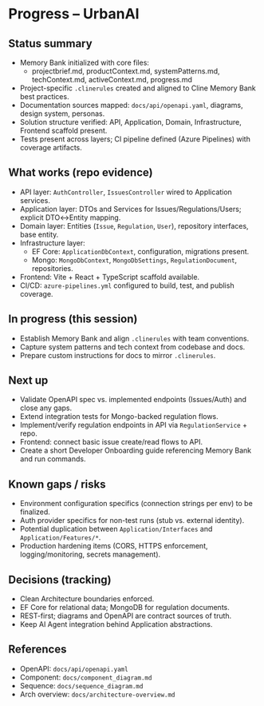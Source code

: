 # Progress – UrbanAI

## Status summary
- Memory Bank initialized with core files:
  - projectbrief.md, productContext.md, systemPatterns.md, techContext.md, activeContext.md, progress.md
- Project-specific `.clinerules` created and aligned to Cline Memory Bank best practices.
- Documentation sources mapped: `docs/api/openapi.yaml`, diagrams, design system, personas.
- Solution structure verified: API, Application, Domain, Infrastructure, Frontend scaffold present.
- Tests present across layers; CI pipeline defined (Azure Pipelines) with coverage artifacts.

## What works (repo evidence)
- API layer: `AuthController`, `IssuesController` wired to Application services.
- Application layer: DTOs and Services for Issues/Regulations/Users; explicit DTO↔Entity mapping.
- Domain layer: Entities (`Issue`, `Regulation`, `User`), repository interfaces, base entity.
- Infrastructure layer:
  - EF Core: `ApplicationDbContext`, configuration, migrations present.
  - Mongo: `MongoDbContext`, `MongoDbSettings`, `RegulationDocument`, repositories.
- Frontend: Vite + React + TypeScript scaffold available.
- CI/CD: `azure-pipelines.yml` configured to build, test, and publish coverage.

## In progress (this session)
- Establish Memory Bank and align `.clinerules` with team conventions.
- Capture system patterns and tech context from codebase and docs.
- Prepare custom instructions for docs to mirror `.clinerules`.

## Next up
- Validate OpenAPI spec vs. implemented endpoints (Issues/Auth) and close any gaps.
- Extend integration tests for Mongo-backed regulation flows.
- Implement/verify regulation endpoints in API via `RegulationService` + repo.
- Frontend: connect basic issue create/read flows to API.
- Create a short Developer Onboarding guide referencing Memory Bank and run commands.

## Known gaps / risks
- Environment configuration specifics (connection strings per env) to be finalized.
- Auth provider specifics for non-test runs (stub vs. external identity).
- Potential duplication between `Application/Interfaces` and `Application/Features/*`.
- Production hardening items (CORS, HTTPS enforcement, logging/monitoring, secrets management).

## Decisions (tracking)
- Clean Architecture boundaries enforced.
- EF Core for relational data; MongoDB for regulation documents.
- REST-first; diagrams and OpenAPI are contract sources of truth.
- Keep AI Agent integration behind Application abstractions.

## References
- OpenAPI: `docs/api/openapi.yaml`
- Component: `docs/component_diagram.md`
- Sequence: `docs/sequence_diagram.md`
- Arch overview: `docs/architecture-overview.md`
